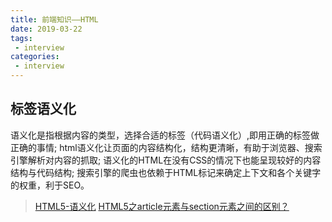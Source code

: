 ```yaml
---
title: 前端知识——HTML
date: 2019-03-22
tags:
 - interview        
categories: 
 - interview
---
```


## 标签语义化

语义化是指根据内容的类型，选择合适的标签（代码语义化）,即用正确的标签做正确的事情; html语义化让页面的内容结构化，结构更清晰，有助于浏览器、搜索引擎解析对内容的抓取; 语义化的HTML在没有CSS的情况下也能呈现较好的内容结构与代码结构; 搜索引擎的爬虫也依赖于HTML标记来确定上下文和各个关键字的权重，利于SEO。

> [HTML5-语义化](http://www.daqianduan.com/6549.html)
> [HTML5之article元素与section元素之间的区别？](https://www.cnblogs.com/Zuoguangcheng/p/5492968.html)
